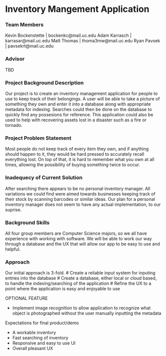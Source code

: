 <h1>
Inventory Mangement Application
</h1>

<h3>
Team Members
</h3>
Kevin Bockenstette | bockenkc@mail.uc.edu
Adam Karrasch      | karrasar@mail.uc.edu
Matt Thomas        | thoma3mw@mail.uc.edu
Ryan Pavsek        | pavsekrt@mail.uc.edu

<h3>
Advisor
</h3>
TBD

<h3>
Project Background Description
</h3>
Our project is to create an inventory management application for people to use to keep track of their
belongings. A user will be able to take a picture of something they own and enter it into a database
along with appropriate metadata for indexing. Searches could then be done on the database to quickly
find any possesions for reference. This application could also be used to help with recovering
assets lost in a disaster such as a fire or tornado.

<h3>
Project Problem Statement
</h3>
Most people do not keep track of every item they own, and if anything should happen to it, they would
be hard pressed to accurately recall everything lost. On top of that, it is hard to remember what you
own at all times, allowing the possibility of buying something twice to occur.

<h3>
Inadequecy of Current Solution
</h3>
After searching there appears to be no personal inventory manager. All variations we could find
were aimed towards businesses keeping track of their stock by scanning barcodes or similar ideas.
Our plan for a personal inventory manager does not seem to have any actual implementation, to our
suprise.

<h3>
Background Skills
</h3>
All four group members are Computer Science majors, so we all have experience with working with software.
We will be able to work our way through a database and the UX that will allow our app to be easy to use and
helpful.

<h3>
Approach
</h3>
Our initial approach is 3-fold.
# Create a reliable input system for inputing entries into the database
# Create a database, either local or cloud based, to handle the indexing/searching of the application
# Refine the UX to a point where the application is easy and enjoyable to use

OPTIONAL FEATURE
* Implement image recognition to allow application to recognize what object is photographed without
  the user manually inputting the metadata

Expectations for final product/demo
* A workable inventory
* Fast searching of inventory
* Responsive and easy to use UI
* Overall pleasant UX